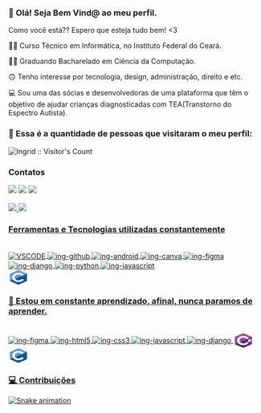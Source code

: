 ### 👋 Olá! Seja Bem Vind@ ao meu perfil.

Como você está?? Espero que esteja tudo bem! <3


👩‍💻 Curso Técnico em Informática, no Instituto Federal do Ceará.

👩‍💻 Graduando Bacharelado em Ciência da Computação.

🙃 Tenho interesse por tecnologia, design, administração, direito e etc.


💻 Sou uma das sócias e desenvolvedoras de uma plataforma que têm o objetivo de ajudar crianças diagnosticadas com TEA(Transtorno do Espectro Autista).

### 💁 Essa é a quantidade de pessoas que visitaram o meu perfil: 

<img src="https://profile-counter.glitch.me/{IngridCCastro}/count.svg" alt="Ingrid :: Visitor's Count" />


### Contatos
<div>
<a href="https://www.instagram.com/ingrid_ccastro/" target="_blank"><img src="https://img.shields.io/badge/-Instagram-%23E4405F?style=for-the-badge&logo=instagram&logoColor=white" target="_blank"></a>
<a href = "mailto:ingrid60.castro@gmail.com"><img src="https://img.shields.io/badge/Gmail-D14836?style=for-the-badge&logo=gmail&logoColor=white" target="_blank"></a>
<a href="https://www.linkedin.com/in/ingrid-de-castro-4a5508247/" target="_blank"><img src="https://img.shields.io/badge/-LinkedIn-%230077B5?style=for-the-badge&logo=linkedin&logoColor=white" target="_blank"></a>
</div><br>

<div>
<a href="https://github.com/IngridCCastro">
<img height="180em" src="https://github-readme-stats.vercel.app/api/top-langs/?username=IngridCCastro&layout=compact&langs_count=7&theme=radical"/>
<img height="180em" src="https://github-readme-stats.vercel.app/api?username=IngridCCastro&show_icons=true&theme=radical&include_all_commits=true&count_private=true"/>
</div>        

### Ferramentas e Tecnologias utilizadas constantemente

<div style="display: inline_block"><br>
 
<img align="center" alt="VSCODE" height="30" width="40" src="https://cdn.jsdelivr.net/gh/devicons/devicon/icons/vscode/vscode-original.svg">
<img align="center" alt="ing-github" width="30" height="40" src="https://cdn.jsdelivr.net/gh/devicons/devicon/icons/github/github-original.svg" />
<img align="center" alt="ing-android" width="30" height="40" src="https://cdn.jsdelivr.net/gh/devicons/devicon/icons/android/android-original.svg"/>
<img align="center" alt="ing-canva" width="30" height="40" src="https://cdn.jsdelivr.net/gh/devicons/devicon/icons/canva/canva-original.svg" />
<img align="center" alt="ing-figma" width="30" height="40" src="https://cdn.jsdelivr.net/gh/devicons/devicon/icons/figma/figma-original.svg" />
<img align="center" alt="ing-django" width="30" height="40" src="https://cdn.jsdelivr.net/gh/devicons/devicon/icons/django/django-plain.svg" />
<img align="center" alt="ing-python" width="30" height="40" src="https://cdn.jsdelivr.net/gh/devicons/devicon/icons/python/python-original.svg" />
<img align="center" alt="ing-javascript" width="30" height="40"src="https://cdn.jsdelivr.net/gh/devicons/devicon/icons/javascript/javascript-original.svg" />
</div>
<img align="center" alt="C#" height="30" width="40" src="https://raw.githubusercontent.com/devicons/devicon/1119b9f84c0290e0f0b38982099a2bd027a48bf1/icons/c/c-original.svg">
          
          
### 📕 Estou em constante aprendizado, afinal, nunca paramos de aprender.


<div style="display: inline_block"><br>
<img align="center" alt="ing-figma" width="30" height="40" src="https://cdn.jsdelivr.net/gh/devicons/devicon/icons/figma/figma-original.svg" />
<img align="center" alt="ing-html5" width="30" height="40" src="https://cdn.jsdelivr.net/gh/devicons/devicon/icons/html5/html5-original.svg" />
<img align="center" alt="ing-css3" width="30" height="40" src="https://cdn.jsdelivr.net/gh/devicons/devicon/icons/css3/css3-original.svg"  />
<img align="center" alt="ing-javascript" width="30" height="40" src="https://cdn.jsdelivr.net/gh/devicons/devicon/icons/javascript/javascript-original.svg" />
<img align="center" alt="ing-django" width="30" height="40" src="https://cdn.jsdelivr.net/gh/devicons/devicon/icons/django/django-plain.svg" width="30" />
<img align="center" alt="C#" height="30" width="40" src="https://raw.githubusercontent.com/devicons/devicon/master/icons/csharp/csharp-original.svg">
<img align="center" alt="C#" height="30" width="40" src="https://raw.githubusercontent.com/devicons/devicon/1119b9f84c0290e0f0b38982099a2bd027a48bf1/icons/c/c-original.svg">
</div>                                        


### 💻 Contribuições

![Snake animation](https://github.com/ellen2121/IngridCCastro/blob/output/github-contribution-grid-snake.svg)

